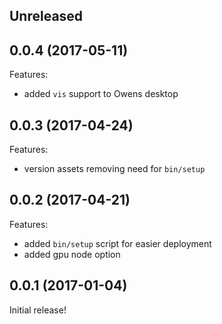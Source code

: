 ## Unreleased

## 0.0.4 (2017-05-11)

Features:

  - added `vis` support to Owens desktop

## 0.0.3 (2017-04-24)

Features:

  - version assets removing need for `bin/setup`

## 0.0.2 (2017-04-21)

Features:

  - added `bin/setup` script for easier deployment
  - added gpu node option

## 0.0.1 (2017-01-04)

Initial release!
